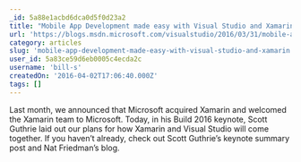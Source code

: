 ```yaml
---
_id: 5a88e1acbd6dca0d5f0d23a2
title: "Mobile App Development made easy with Visual Studio and Xamarin"
url: 'https://blogs.msdn.microsoft.com/visualstudio/2016/03/31/mobile-app-development-made-easy-with-visual-studio-and-xamarin/'
category: articles
slug: 'mobile-app-development-made-easy-with-visual-studio-and-xamarin'
user_id: 5a83ce59d6eb0005c4ecda2c
username: 'bill-s'
createdOn: '2016-04-02T17:06:40.000Z'
tags: []
---
```


Last month, we announced that Microsoft acquired Xamarin and welcomed the Xamarin team to Microsoft. Today, in his Build 2016 keynote, Scott Guthrie laid out our plans for how Xamarin and Visual Studio will come together. If you haven’t already, check out Scott Guthrie’s keynote summary post and Nat Friedman’s blog.

